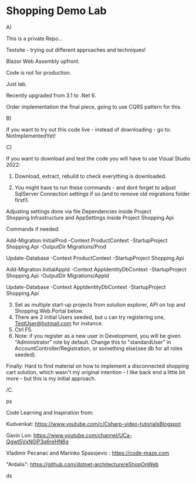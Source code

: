 # Shopping Demo Lab

A)


This is a private Repo... 

Testsite - trying out different approaches and techniques!

Blazor Web Assembly upfront.

Code is not for production. 

Just lab.

Recently upgraded from 3.1 to .Net 6.

Order implementation the final piece, going to use CQRS pattern for this.

B)

If you want to try out this code live - instead of downloading - go to: NotImplementedYet!

C)

If you want to download and test the code you will have to use Visual Studio 2022:

1. Download, extract, rebuild to check everything is downloaded.

2. You might have to run these commands - and dont forget to adjust SqlServer Connection settings if so (and to remove old migrations folder first!).

Adjusting settings done via file Dependencies inside Project Shopping.Infrastructure and AppSettings inside Project Shopping.Api

Commands if needed: 

Add-Migration InitialProd -Context ProductContext -StartupProject Shopping.Api -OutputDir Migrations/Prod

Update-Database -Context ProductContext -StartupProject Shopping.Api

Add-Migration InitialAppId -Context AppIdentityDbContext -StartupProject Shopping.Api -OutputDir Migrations/AppId

Update-Database -Context AppIdentityDbContext -StartupProject Shopping.Api


3. Set as multiple start-up projects from solution explorer, API on top and Shopping.Web.Portal below.
4. There are 2 initial Users seeded, but u can try registering one, TestUser@hotmail.com for instance.
5. Ctrl F5.
6. Note: if you register as a new user in Development, you will be given "Administrator" role by default. Change this to "standardUser" in AccountController/Registration,
   or something else(see db for all roles seeded).
   
Finally: Hard to find material on how to implement a disconnected shopping cart solution, which wasn't my original intention - I like back end a little bit more - but this is my initial approach. 
  
  /C.
  
  ps
  
  Code Learning and Inspiration from:
  
  Kudvenkat:  https://www.youtube.com/c/Csharp-video-tutorialsBlogspot
  
  Gavin Lon:  https://www.youtube.com/channel/UCa-Qgwt5VxN0iP3q6reHN6g
  
  Vladimir Pecanac and Marinko Spasojevic : https://code-maze.com
  
  "Ardalis": https://github.com/dotnet-architecture/eShopOnWeb
  
  ds
  
  
  
  
